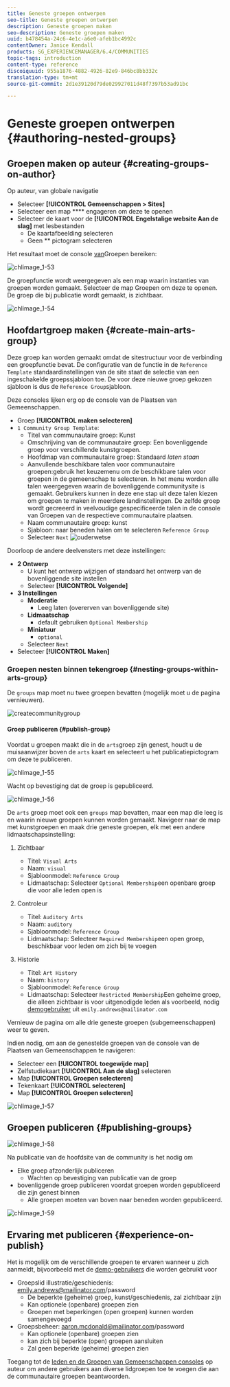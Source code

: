 ```yaml
---
title: Geneste groepen ontwerpen
seo-title: Geneste groepen ontwerpen
description: Geneste groepen maken
seo-description: Geneste groepen maken
uuid: b478454a-24c6-4e1c-a6e0-afeb1bc4992c
contentOwner: Janice Kendall
products: SG_EXPERIENCEMANAGER/6.4/COMMUNITIES
topic-tags: introduction
content-type: reference
discoiquuid: 955a1876-4882-4926-82e9-846bc8bb332c
translation-type: tm+mt
source-git-commit: 2d1e39120d79de029927011d48f7397b53ad91bc

---
```



# Geneste groepen ontwerpen {#authoring-nested-groups}

## Groepen maken op auteur {#creating-groups-on-author}

Op auteur, van globale navigatie

* Selecteer **[!UICONTROL Gemeenschappen > Sites]**
* Selecteer een map **** engageren om deze te openen
* Selecteer de kaart voor de **[!UICONTROL Engelstalige website Aan de slag]** met lesbestanden
   * De kaartafbeelding selecteren
   * Geen ** pictogram selecteren

Het resultaat moet de console [van](groups.md)Groepen bereiken:

![chlimage_1-53](assets/chlimage_1-53.png)

De groepfunctie wordt weergegeven als een map waarin instanties van groepen worden gemaakt. Selecteer de map Groepen om deze te openen. De groep die bij publicatie wordt gemaakt, is zichtbaar.

![chlimage_1-54](assets/chlimage_1-54.png)

## Hoofdartgroep maken {#create-main-arts-group}

Deze groep kan worden gemaakt omdat de sitestructuur voor de verbinding een groepfunctie bevat. De configuratie van de functie in de `Reference Template` standaardinstellingen van de site staat de selectie van een ingeschakelde groepssjabloon toe. De voor deze nieuwe groep gekozen sjabloon is dus de `Reference Group`sjabloon.

Deze consoles lijken erg op de console van de Plaatsen van Gemeenschappen.

* Groep **[!UICONTROL maken selecteren]**
* `1 Community Group Template`:
   * Titel van communautaire groep: Kunst
   * Omschrijving van de communautaire groep: Een bovenliggende groep voor verschillende kunstgroepen.
   * Hoofdmap van communautaire groep: Standaard *laten staan*
   * Aanvullende beschikbare talen voor communautaire groepen:gebruik het keuzemenu om de beschikbare talen voor groepen in de gemeenschap te selecteren. In het menu worden alle talen weergegeven waarin de bovenliggende communitysite is gemaakt. Gebruikers kunnen in deze ene stap uit deze talen kiezen om groepen te maken in meerdere landinstellingen. De zelfde groep wordt gecreeerd in veelvoudige gespecificeerde talen in de console van Groepen van de respectieve communautaire plaatsen.
   * Naam communautaire groep: kunst
   * Sjabloon: naar beneden halen om te selecteren `Reference Group`
   * Selecteer `Next`
      ![ouderwetse](assets/parenttonestedgroup.png)

Doorloop de andere deelvensters met deze instellingen:

* **2 Ontwerp**
   * U kunt het ontwerp wijzigen of standaard het ontwerp van de bovenliggende site instellen
   * Selecteer **[!UICONTROL Volgende]**
* **3 Instellingen**
   * **Moderatie**
      * Leeg laten (overerven van bovenliggende site)
   * **Lidmaatschap**
      * default gebruiken `Optional Membership`
   * **Miniatuur**
      * `optional`
   * Selecteer `Next`
* Selecteer **[!UICONTROL Maken]**

### Groepen nesten binnen tekengroep {#nesting-groups-within-arts-group}

De `groups` map moet nu twee groepen bevatten (mogelijk moet u de pagina vernieuwen).

![createcommunitygroup](assets/createcommunitygroup.png)

#### Groep publiceren {#publish-group}

Voordat u groepen maakt die in de `arts`groep zijn genest, houdt u de muisaanwijzer boven de `arts` kaart en selecteert u het publicatiepictogram om deze te publiceren.

![chlimage_1-55](assets/chlimage_1-55.png)

Wacht op bevestiging dat de groep is gepubliceerd.

![chlimage_1-56](assets/chlimage_1-56.png)

De `arts` groep moet ook een `groups` map bevatten, maar een map die leeg is en waarin nieuwe groepen kunnen worden gemaakt. Navigeer naar de map met kunstgroepen en maak drie geneste groepen, elk met een andere lidmaatschapsinstelling:

1. Zichtbaar
   * Titel: `Visual Arts`
   * Naam: `visual`
   * Sjabloonmodel: `Reference Group`
   * Lidmaatschap: Selecteer `Optional Membership`een openbare groep die voor alle leden open is
1. Controleur
   * Titel: `Auditory Arts`
   * Naam: `auditory`
   * Sjabloonmodel: `Reference Group`
   * Lidmaatschap: Selecteer `Required Membership`een open groep, beschikbaar voor leden om zich bij te voegen

1. Historie

   * Titel: `Art History`
   * Naam: `history`
   * Sjabloonmodel: `Reference Group`
   * Lidmaatschap: Selecteer `Restricted Membership`Een geheime groep, die alleen zichtbaar is voor uitgenodigde leden als voorbeeld, nodig [demogebruiker](tutorials.md#demo-users) uit `emily.andrews@mailinator.com`

Vernieuw de pagina om alle drie geneste groepen (subgemeenschappen) weer te geven.

Indien nodig, om aan de genestelde groepen van de console van de Plaatsen van Gemeenschappen te navigeren:

* Selecteer een **[!UICONTROL toegewijde map]**
* Zelfstudiekaart **[!UICONTROL Aan de slag]** selecteren
* Map **[!UICONTROL Groepen selecteren]**
* Tekenkaart **[!UICONTROL selecteren]**
* Map **[!UICONTROL Groepen selecteren]**

![chlimage_1-57](assets/chlimage_1-57.png)

## Groepen publiceren {#publishing-groups}

![chlimage_1-58](assets/chlimage_1-58.png)

Na publicatie van de hoofdsite van de community is het nodig om

* Elke groep afzonderlijk publiceren
   * Wachten op bevestiging van publicatie van de groep
* bovenliggende groep publiceren voordat groepen worden gepubliceerd die zijn genest binnen
   * Alle groepen moeten van boven naar beneden worden gepubliceerd.

![chlimage_1-59](assets/chlimage_1-59.png)

## Ervaring met publiceren {#experience-on-publish}

Het is mogelijk om de verschillende groepen te ervaren wanneer u zich aanmeldt, bijvoorbeeld met de [demo-gebruikers](tutorials.md#demo-users) die worden gebruikt voor

* Groepslid illustratie/geschiedenis: emily.andrews@mailinator.com/password
   * De beperkte (geheime) groep, kunst/geschiedenis, zal zichtbaar zijn
   * Kan optionele (openbare) groepen zien
   * Groepen met beperkingen (open groepen) kunnen worden samengevoegd
* Groepsbeheer: aaron.mcdonald@mailinator.com/password
   * Kan optionele (openbare) groepen zien
   * kan zich bij beperkte (open) groepen aansluiten
   * Zal geen beperkte (geheime) groepen zien

Toegang tot de [leden en de Groepen van Gemeenschappen consoles](members.md) op auteur om andere gebruikers aan diverse lidgroepen toe te voegen die aan de communautaire groepen beantwoorden.
